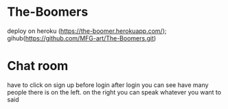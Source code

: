 # The-Boomers
deploy on heroku (https://the-boomer.herokuapp.com/);
gihub(https://github.com/MFG-art/The-Boomers.git)
# Chat room
have to click on sign up before login
after login you can see have many people there is on the left.
on the right you can speak whatever you want to said
